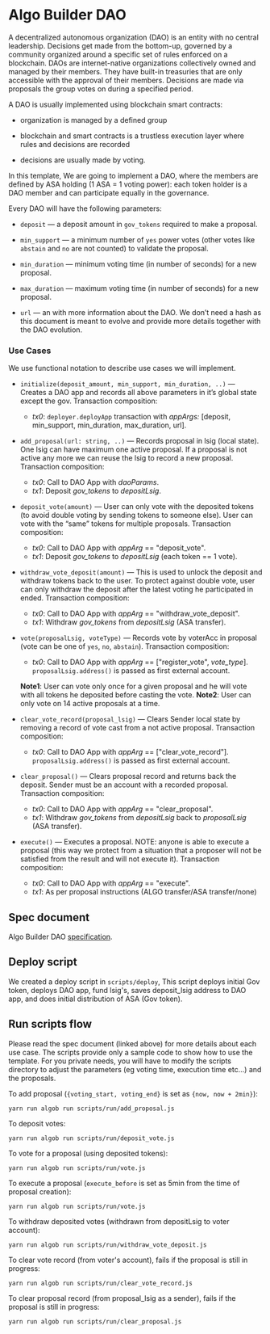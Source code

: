 
# Algo Builder DAO



A decentralized autonomous organization (DAO) is an entity with no central leadership. Decisions get made from the bottom-up, governed by a community organized around a specific set of rules enforced on a blockchain. DAOs are internet-native organizations collectively owned and managed by their members. They have built-in treasuries that are only accessible with the approval of their members. Decisions are made via proposals the group votes on during a specified period.



A DAO is usually implemented using blockchain smart contracts:



- organization is managed by a defined group

- blockchain and smart contracts is a trustless execution layer where rules and decisions are recorded

- decisions are usually made by voting.



In this template, We are going to implement a DAO, where the members are defined by ASA holding (1 ASA = 1 voting power): each token holder is a DAO member and can participate equally in the governance.



Every DAO will have the following parameters:



-  `deposit` — a deposit amount in `gov_tokens` required to make a proposal.

-  `min_support` — a minimum number of `yes` power votes (other votes like `abstain` and `no` are not counted) to validate the proposal.

-  `min_duration` — minimum voting time (in number of seconds) for a new proposal.

-  `max_duration` — maximum voting time (in number of seconds) for a new proposal.

-  `url` — an with more information about the DAO. We don’t need a hash as this document is meant to evolve and provide more details together with the DAO evolution.



### Use Cases



We use functional notation to describe use cases we will implement.



-  `initialize(deposit_amount, min_support, min_duration, ..)` — Creates a DAO app and records all above parameters in it’s global state except the gov. Transaction composition:
	+ *tx0*: `deployer.deployApp` transaction with *appArgs:* [deposit, min_support, min_duration, max_duration, url].

-  `add_proposal(url: string, ..)` — Records proposal in lsig (local state). One lsig can have maximum one active proposal. If a proposal is not active any more we can reuse the lsig to record a new proposal. Transaction composition:
	+ *tx0*: Call to DAO App with *daoParams*.
	+ *tx1*: Deposit *gov_tokens* to *depositLsig*.

-  `deposit_vote(amount)` — User can only vote with the deposited tokens (to avoid double voting by sending tokens to someone else). User can vote with the “same” tokens for multiple proposals. Transaction composition:
	+ *tx0*: Call to DAO App with *appArg* == "deposit_vote".
	+ *tx1*: Deposit *gov_tokens* to *depositLsig* (each token == 1 vote).

-  `withdraw_vote_deposit(amount)` — This is used to unlock the deposit and withdraw tokens back to the user. To protect against double vote, user can only withdraw the deposit after the latest voting he participated in ended. Transaction composition:
	+ *tx0*: Call to DAO App with *appArg* == "withdraw_vote_deposit".
	+ *tx1*: Withdraw *gov_tokens* from *depositLsig* (ASA transfer).

-  `vote(proposalLsig, voteType)` — Records vote by voterAcc in proposal (vote can be one of `yes`, `no`, `abstain`).  Transaction composition:
	+ *tx0*: Call to DAO App with *appArg* == ["register_vote", *vote_type*]. `proposalLsig.address()` is passed as first external account.

	**Note1**: User can vote only once for a given proposal and he will vote with all tokens he deposited before casting the vote.
	**Note2**: User can only vote on 14 active proposals at a time.

-  `clear_vote_record(proposal_lsig)` — Clears Sender local state by removing a record of vote cast from a not active proposal. Transaction composition:
	+ *tx0*: Call to DAO App with *appArg* == ["clear_vote_record"]. `proposalLsig.address()` is passed as first external account.

-  `clear_proposal()` — Clears proposal record and returns back the deposit. Sender must be an account with a recorded proposal. Transaction composition:
	+ *tx0*: Call to DAO App with *appArg* == "clear_proposal".
	+ *tx1*: Withdraw *gov_tokens* from *depositLsig* back to *proposalLsig* (ASA transfer).

-  `execute()` — Executes a proposal. NOTE: anyone is able to execute a proposal (this way we protect from a situation that a proposer will not be satisfied from the result and will not execute it). Transaction composition:
	+ *tx0*: Call to DAO App with *appArg* == "execute".
	+ *tx1*: As per proposal instructions (ALGO transfer/ASA transfer/none)



## Spec document



Algo Builder DAO [specification](https://paper.dropbox.com/doc/Algo-Builder-DAO--BRlh~FwufNzIzk4wNUuAjLTuAg-ncLdytuFa7EJrRerIASSl).



## Deploy script



We created a deploy script in `scripts/deploy`, This script deploys initial Gov token, deploys DAO app, fund lsig's, saves deposit_lsig address to DAO app, and does initial distribution of ASA (Gov token).



## Run scripts flow



Please read the spec document (linked above) for more details about each use case. The scripts provide only a sample code to show how to use the template. For you private needs, you will have to modify the scripts directory to adjust the parameters (eg voting time, execution time etc...) and the proposals.



To add proposal (`{voting_start, voting_end}` is set as `{now, now + 2min}`):



	yarn run algob run scripts/run/add_proposal.js



To deposit votes:



	yarn run algob run scripts/run/deposit_vote.js



To vote for a proposal (using deposited tokens):



	yarn run algob run scripts/run/vote.js



To execute a proposal (`execute_before` is set as 5min from the time of proposal creation):



	yarn run algob run scripts/run/vote.js



To withdraw deposited votes (withdrawn from depositLsig to voter account):



	yarn run algob run scripts/run/withdraw_vote_deposit.js



To clear vote record (from voter's account), fails if the proposal is still in progress:



	yarn run algob run scripts/run/clear_vote_record.js



To clear proposal record (from proposal_lsig as a sender), fails if the proposal is still in progress:



	yarn run algob run scripts/run/clear_proposal.js